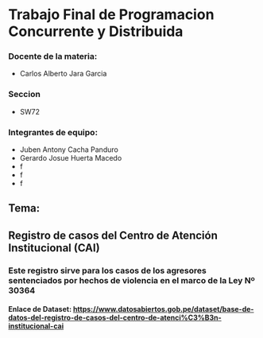 # Trabajo Final de Programacion Concurrente y Distribuida

### Docente de la materia:

* Carlos Alberto Jara Garcia

### Seccion

* SW72

### Integrantes de equipo:

* Juben Antony Cacha Panduro
* Gerardo Josue Huerta Macedo
* f 
* f
* f

## Tema:
## Registro de casos del Centro de Atención Institucional (CAI)
### Este registro sirve para los casos de los agresores sentenciados por hechos de violencia en el marco de la Ley Nº 30364

#### Enlace de Dataset: https://www.datosabiertos.gob.pe/dataset/base-de-datos-del-registro-de-casos-del-centro-de-atenci%C3%B3n-institucional-cai
